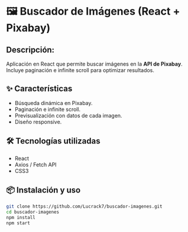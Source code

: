 # 🖼️ Buscador de Imágenes (React + Pixabay)

## Descripción:
Aplicación en React que permite buscar imágenes en la **API de Pixabay**.  
Incluye paginación e infinite scroll para optimizar resultados.

## ✨ Características
- Búsqueda dinámica en Pixabay.  
- Paginación e infinite scroll.  
- Previsualización con datos de cada imagen.  
- Diseño responsive.  

## 🛠️ Tecnologías utilizadas
- React  
- Axios / Fetch API  
- CSS3  

## 📦 Instalación y uso
```bash
git clone https://github.com/Lucrack7/buscador-imagenes.git
cd buscador-imagenes
npm install
npm start
